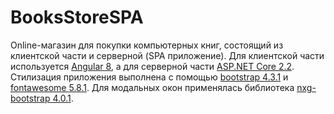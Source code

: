 # BooksStoreSPA
Online-магазин для покупки компьютерных книг, состоящий из клиентской части и серверной (SPA приложение).
Для клиентской части используется [Angular 8](https://angular.io), а для серверной части [ASP.NET Core 2.2](https://docs.asp.net).
Стилизация приложения выполнена с помощью [bootstrap 4.3.1](https://getbootstrap.com/docs/4.3/getting-started/introduction/) и [fontawesome 5.8.1](https://fontawesome.com).
Для модальных окон применялась библиотека [nxg-bootstrap 4.0.1](https://valor-software.com/ngx-bootstrap/#/).
